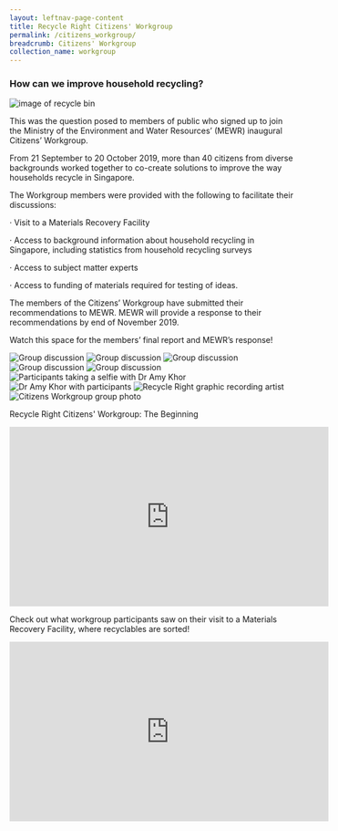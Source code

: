 ```yaml
---
layout: leftnav-page-content
title: Recycle Right Citizens' Workgroup
permalink: /citizens_workgroup/
breadcrumb: Citizens' Workgroup
collection_name: workgroup
---
```



### How can we improve household recycling?

![image of recycle bin](/images/Hm_workgroup.jpg)

This was the question posed to members of public who signed up to join the Ministry of the Environment and Water Resources’ (MEWR) inaugural Citizens’ Workgroup.

From 21 September to 20 October 2019, more than 40 citizens from diverse backgrounds worked together to co-create solutions to improve the way households recycle in Singapore.

The Workgroup members were provided with the following to facilitate their discussions:

·       Visit to a Materials Recovery Facility

·       Access to background information about household recycling in Singapore, including statistics from household recycling surveys

·       Access to subject matter experts

·       Access to funding of materials required for testing of ideas.

The members of the Citizens’ Workgroup have submitted their recommendations to MEWR. MEWR will provide a response to their recommendations by end of November 2019.

Watch this space for the members’ final report and MEWR’s response!

![Group discussion](/images/cw-1.jpg)
![Group discussion](/images/cw-2.jpg)
![Group discussion](/images/cw-3.jpg)
![Group discussion](/images/cw-4.jpg)
![Group discussion](/images/cw-5.jpg)
![Participants taking a selfie with Dr Amy Khor](/images/cw-6.jpg)
![Dr Amy Khor with participants](/images/cw-7.jpg)
![Recycle Right graphic recording artist](/images/cw-8.jpg)
![Citizens Workgroup group photo](/images/cw-9.jpg)


Recycle Right Citizens' Workgroup: The Beginning
<div class="bp-youtube">
     <iframe width="560" height="315" src="https://www.youtube.com/embed/RuwLkzp_Frs" frameborder="0" allow="accelerometer; autoplay; encrypted-media; gyroscope; picture-in-picture" allowfullscreen></iframe>
</div>

Check out what workgroup participants saw on their visit to a Materials Recovery Facility, where recyclables are sorted!
<div class="bp-youtube">
<iframe width="560" height="315" src="https://www.youtube.com/embed/EGE9Jj_moe0" frameborder="0" allow="accelerometer; autoplay; encrypted-media; gyroscope; picture-in-picture" allowfullscreen></iframe>
</div>
